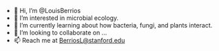 - 👋 Hi, I’m @LouisBerrios
- 👀 I’m interested in microbial ecology. 
- 🌱 I’m currently learning about how bacteria, fungi, and plants interact.
- 💞️ I’m looking to collaborate on ...
- 📫 Reach me at BerriosL@stanford.edu

<!---
LouisBerrios/LouisBerrios is a ✨ special ✨ repository because its `README.md` (this file) appears on your GitHub profile.
You can click the Preview link to take a look at your changes.
--->

